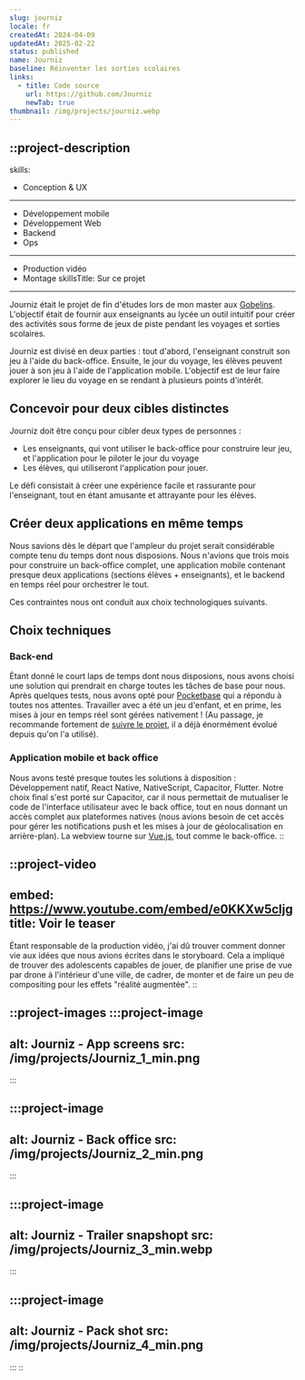 ```yaml
---
slug: journiz
locale: fr
createdAt: 2024-04-09
updatedAt: 2025-02-22
status: published
name: Journiz
baseline: Réinventer les sorties scolaires
links:
  - title: Code source
    url: https://github.com/Journiz
    newTab: true
thumbnail: /img/projects/journiz.webp
---
```


::project-description
---
skills:
  - Conception & UX
  - ---
  - Développement mobile
  - Développement Web
  - Backend
  - Ops
  - ---
  - Production vidéo
  - Montage
skillsTitle: Sur ce projet
---
Journiz était le projet de fin d'études lors de mon master aux [Gobelins](https://www.gobelins.fr/). L'objectif était de fournir aux enseignants au lycée un outil intuitif pour créer des activités sous forme de jeux de piste pendant les voyages et sorties scolaires.

Journiz est divisé en deux parties : tout d'abord, l'enseignant construit son jeu à l'aide du back-office. Ensuite, le jour du voyage, les élèves peuvent jouer à son jeu à l'aide de l'application mobile. L'objectif est de leur faire explorer le lieu du voyage en se rendant à plusieurs points d'intérêt.

## Concevoir pour deux cibles distinctes

Journiz doit être conçu pour cibler deux types de personnes :

- Les enseignants, qui vont utiliser le back-office pour construire leur jeu, et l'application pour le piloter le jour du voyage
- Les élèves, qui utiliseront l'application pour jouer.

Le défi consistait à créer une expérience facile et rassurante pour l'enseignant, tout en étant amusante et attrayante pour les élèves.

## Créer deux applications en même temps

Nous savions dès le départ que l'ampleur du projet serait considérable compte tenu du temps dont nous disposions. Nous n'avions que trois mois pour construire un back-office complet, une application mobile contenant presque deux applications (sections élèves + enseignants), et le backend en temps réel pour orchestrer le tout.

Ces contraintes nous ont conduit aux choix technologiques suivants.

## Choix techniques

### Back-end

Étant donné le court laps de temps dont nous disposions, nous avons choisi une solution qui prendrait en charge toutes les tâches de base pour nous. Après quelques tests, nous avons opté pour [Pocketbase](https://pocketbase.io/) qui a répondu à toutes nos attentes. Travailler avec a été un jeu d'enfant, et en prime, les mises à jour en temps réel sont gérées nativement ! (Au passage, je recommande fortement de [suivre le projet](https://github.com/pocketbase/pocketbase), il a déjà énormément évolué depuis qu'on l'a utilisé).

### Application mobile et back office

Nous avons testé presque toutes les solutions à disposition : Développement natif, React Native, NativeScript, Capacitor, Flutter. Notre choix final s'est porté sur Capacitor, car il nous permettait de mutualiser le code de l'interface utilisateur avec le back office, tout en nous donnant un accès complet aux plateformes natives (nous avions besoin de cet accès pour gérer les notifications push et les mises à jour de géolocalisation en arrière-plan). La webview tourne sur [Vue.js](https://www.vuejs.org/), tout comme le back-office.
::

::project-video
---
embed: https://www.youtube.com/embed/e0KKXw5cIjg
title: Voir le teaser
---
Étant responsable de la production vidéo, j'ai dû trouver comment donner vie aux idées que nous avions écrites dans le storyboard. Cela a impliqué de trouver des adolescents capables de jouer, de planifier une prise de vue par drone à l'intérieur d'une ville, de cadrer, de monter et de faire un peu de compositing pour les effets "réalité augmentée".
::

::project-images
  :::project-image
  ---
  alt: Journiz - App screens
  src: /img/projects/Journiz_1_min.png
  ---
  :::

  :::project-image
  ---
  alt: Journiz - Back office
  src: /img/projects/Journiz_2_min.png
  ---
  :::

  :::project-image
  ---
  alt: Journiz - Trailer snapshopt
  src: /img/projects/Journiz_3_min.webp
  ---
  :::

  :::project-image
  ---
  alt: Journiz - Pack shot
  src: /img/projects/Journiz_4_min.png
  ---
  :::
::
